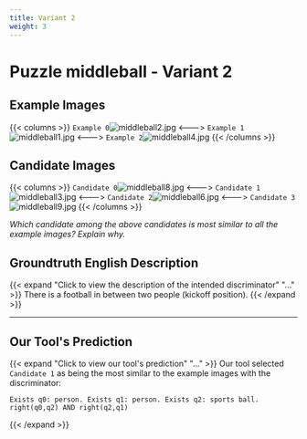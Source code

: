 ```yaml
---
title: Variant 2
weight: 3
---
```


# Puzzle middleball - Variant 2

## Example Images
{{< columns >}}
`Example 0`![middleball2.jpg](/natscene_data/images/middleball2.jpg)
<--->
`Example 1`![middleball1.jpg](/natscene_data/images/middleball1.jpg)
<--->
`Example 2`![middleball4.jpg](/natscene_data/images/middleball4.jpg)
{{< /columns >}}

## Candidate Images
{{< columns >}}
`Candidate 0`![middleball8.jpg](/natscene_data/images/middleball8.jpg)
<--->
`Candidate 1`![middleball3.jpg](/natscene_data/images/middleball3.jpg)
<--->
`Candidate 2`![middleball6.jpg](/natscene_data/images/middleball6.jpg)
<--->
`Candidate 3`![middleball9.jpg](/natscene_data/images/middleball9.jpg)
{{< /columns >}}

*Which candidate among the above candidates is most similar to all the example images? Explain why.*

## Groundtruth English Description

{{< expand "Click to view the description of the intended discriminator" "..." >}}
There is a football in between two people (kickoff position).
{{< /expand >}}

---



## Our Tool's Prediction

{{< expand "Click to view our tool's prediction" "..." >}}
Our tool selected `Candidate 1` as being the most similar to the example images with the discriminator:
```plaintext
Exists q0: person. Exists q1: person. Exists q2: sports ball. right(q0,q2) AND right(q2,q1)
```
{{< /expand >}}
